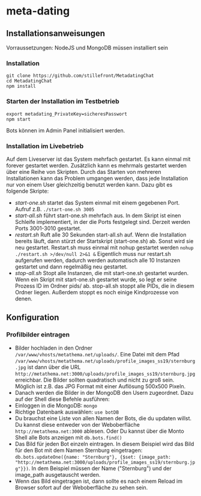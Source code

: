 # meta-dating

## Installationsanweisungen

Vorraussetzungen: NodeJS und MongoDB müssen installiert sein

### Installation

```
git clone https://github.com/stillefront/MetadatingChat
cd MetadatingChat
npm install
```

### Starten der Installation im Testbetrieb

```
export metadating_PrivateKey=sicheresPasswort
npm start
```

Bots können im Admin Panel initialisiert werden. 

### Installation im Livebetrieb

Auf dem Liveserver ist das System mehrfach gestartet. Es kann einmal mit forever gestartet werden. Zusätzlich kann es mehrmals gestartet werden über eine Reihe von Skripten. Durch das Starten von mehreren Installationen kann das Problem umgangen werden, dass jede Installation nur von einem User gleichzeitig benutzt werden kann. Dazu gibt es folgende Skripte:

* *start-one.sh* startet das System einmal mit einem gegebenen Port. Aufruf z.B. `./start-one.sh 3005`
* *start-all.sh* führt start-one.sh mehrfach aus. In dem Skript ist einen Schleife implementiert, in der die Ports festgelegt sind. Derzeit werden Ports 3001-3010 gestartet.
* *restart.sh* Ruft alle 30 Sekunden start-all.sh auf. Wenn die Installation bereits läuft, dann stürzt der Startskript (start-one.sh) ab. Sonst wird sie neu gestartet. Restart.sh muss einmal mit nohup gestartet werden `nohup ./restart.sh >/dev/null 2>&1 &` Eigentlich muss nur restart.sh aufgerufen werden, dadurch werden automatisch alle 10 Instanzen gestartet und dann regelmäßig neu gestartet.
* *stop-all.sh* Stopt alle Instanzen, die mit start-one.sh gestartet wurden. Wenn ein Skript mit start-one.sh gestartet wurde, so legt er seine Prozess ID im Ordner pids/ ab. stop-all.sh stoppt alle PIDs, die in diesem Ordner liegen. Außerdem stoppt es noch einige Kindprozesse von denen.

## Konfiguration

### Profilbilder eintragen

* Bilder hochladen in den Ordner `/var/www/vhosts/metathema.net/uploads/`. Eine Datei mit dem Pfad `/var/www/vhosts/metathema.net/uploads/profile_images_ss19/sternburg.jpg` ist dann über die URL `http://metathema.net:3000/uploads/profile_images_ss19/sternburg.jpg` erreichbar. Die Bilder sollten quadratisch und nicht zu groß sein. Möglich ist z.B. das JPG Format mit einer Auflösung 500x500 Pixeln.
* Danach werden die Bilder in der MongoDB den Usern zugeordnet. Dazu auf der Shell diese Befehle ausführen:
* Einloggen in die MongoDB: `mongo`
* Richtige Datenbank auswählen: `use botDB`
* Du brauchst eine Liste von allen Namen der Bots, die du updaten willst. Du kannst diese entweder von der Weboberfläche `http://metathema.net:3000` ablesen. Oder Du kannst über die Monto Shell alle Bots anzeigen mit `db.bots.find()`
* Das Bild für jeden Bot einzeln eintragen. In diesem Beispiel wird das Bild für den Bot mit dem Namen Sternburg eingetragen: `db.bots.updateOne({name: "Sternburg"}, {$set: {image_path: "http://metathema.net:3000/uploads/profile_images_ss19/sternburg.jpg"}})`. In dem Beispiel müssen der Name ("Sternburg") und der image_path ausgetauscht werden. 
* Wenn das Bild eingetragen ist, dann sollte es nach einem Reload im Browser sofort auf der Weboberfläche zu sehen sein.
